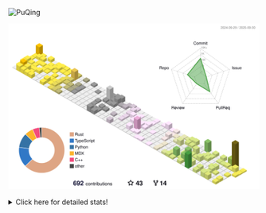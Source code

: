 ![PuQing](https://user-images.githubusercontent.com/27223114/171565019-9a56fae6-b08b-421f-99db-7e830da42371.png)

![](./profile-3d-contrib/profile-season-animate.svg)

<details>
<summary>Click here for detailed stats!</summary>

<!--START_SECTION:waka-->
![Lines of code](https://img.shields.io/badge/From%20Hello%20World%20I%27ve%20Written-2.7%20million%20lines%20of%20code-blue)

**🐱 My GitHub Data** 

> 📦 468.9 kB Used in GitHub's Storage 
 > 
> 🏆 515 Contributions in the Year 2025
 > 
> 🚫 Not Opted to Hire
 > 
> 📜 36 Public Repositories 
 > 
> 🔑 36 Private Repositories 
 > 
**I'm an Early 🐤** 

```text
🌞 Morning                1015 commits        ██░░░░░░░░░░░░░░░░░░░░░░░   09.39 % 
🌆 Daytime                4661 commits        ███████████░░░░░░░░░░░░░░   43.12 % 
🌃 Evening                2929 commits        ███████░░░░░░░░░░░░░░░░░░   27.10 % 
🌙 Night                  2205 commits        █████░░░░░░░░░░░░░░░░░░░░   20.40 % 
```


📊 **This Week I Spent My Time On** 

```text
💬 Programming Languages: 
Python                   10 hrs 30 mins      ██████████████████████░░░   89.44 % 
CSV                      25 mins             █░░░░░░░░░░░░░░░░░░░░░░░░   03.68 % 
Rust                     22 mins             █░░░░░░░░░░░░░░░░░░░░░░░░   03.16 % 
JSON                     16 mins             █░░░░░░░░░░░░░░░░░░░░░░░░   02.36 % 
TOML                     4 mins              ░░░░░░░░░░░░░░░░░░░░░░░░░   00.68 % 

🔥 Editors: 
VS Code                  11 hrs 41 mins      █████████████████████████   99.47 % 
Obsidian                 3 mins              ░░░░░░░░░░░░░░░░░░░░░░░░░   00.53 % 

💻 Operating System: 
Linux                    11 hrs 3 mins       ████████████████████████░   94.12 % 
WSL                      37 mins             █░░░░░░░░░░░░░░░░░░░░░░░░   05.35 % 
Mac                      3 mins              ░░░░░░░░░░░░░░░░░░░░░░░░░   00.53 % 
```


<!--END_SECTION:waka-->
</details>
